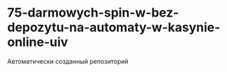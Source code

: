 # 75-darmowych-spin-w-bez-depozytu-na-automaty-w-kasynie-online-uiv
Автоматически созданный репозиторий
